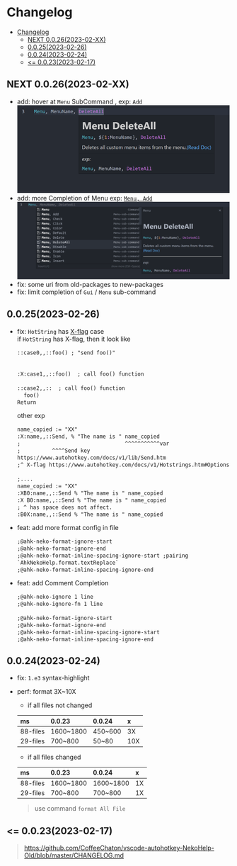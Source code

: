# Changelog

- [Changelog](#changelog)
  - [NEXT 0.0.26(2023-02-XX)](#next-00262023-02-xx)
  - [0.0.25(2023-02-26)](#00252023-02-26)
  - [0.0.24(2023-02-24)](#00242023-02-24)
  - [\<= 0.0.23(2023-02-17)](#-00232023-02-17)

## NEXT 0.0.26(2023-02-XX)

- add: hover at `Menu` SubCommand , exp: `Add`
  ![hover at menu sub-cmd](image/Changelog/v0-0-26-hover-at-menu-sub-cmd.png)
- add: more Completion of Menu exp: [`Menu, Add`](https://www.autohotkey.com/docs/v1/lib/Menu.htm)
  ![more Completion of Menu](image/Changelog/v0-0-26-more-Completion-of-menu.png)
- fix: some uri from old-packages to new-packages
- fix: limit completion of `Gui` / `Menu` sub-command

## 0.0.25(2023-02-26)

- fix: `HotString` has [X-flag](https://www.autohotkey.com/docs/v1/Hotstrings.htm#Options) case\
  if `HotString` has X-flag, then it look like

  ```ahk
  ::case0,,::foo() ; "send foo()"


  :X:case1,,::foo()  ; call foo() function

  ::case2,,::  ; call foo() function
    foo()
  Return
  ```

  other exp

  ```ahk
  name_copied := "XX"
  :X:name,,::Send, % "The name is " name_copied
  ;                                 ^^^^^^^^^^^var
  ;          ^^^^Send key https://www.autohotkey.com/docs/v1/lib/Send.htm
  ;^ X-flag https://www.autohotkey.com/docs/v1/Hotstrings.htm#Options

  ;....
  name_copied := "XX"
  :XB0:name,,::Send % "The name is " name_copied
  :X B0:name,,::Send % "The name is " name_copied
  ; ^ has space does not affect.
  :B0X:name,,::Send % "The name is " name_copied
  ```

- feat: add more format config in file

  ```ahk
  ;@ahk-neko-format-ignore-start
  ;@ahk-neko-format-ignore-end 
  ;@ahk-neko-format-inline-spacing-ignore-start ;pairing `AhkNekoHelp.format.textReplace`
  ;@ahk-neko-format-inline-spacing-ignore-end
  ```

- feat: add Comment Completion

  ```ahk
  ;@ahk-neko-ignore 1 line
  ;@ahk-neko-ignore-fn 1 line

  ;@ahk-neko-format-ignore-start
  ;@ahk-neko-format-ignore-end
  ;@ahk-neko-format-inline-spacing-ignore-start
  ;@ahk-neko-format-inline-spacing-ignore-end
  ```

## 0.0.24(2023-02-24)

- fix: `1.e3` syntax-highlight

- perf: format 3X~10X
  - if all files not changed

  | ms       | 0.0.23    | 0.0.24  | x   |
  | -------- | --------- | ------- | --- |
  | 88-files | 1600~1800 | 450~600 | 3X  |
  | 29-files | 700~800   | 50~80   | 10X |

  - if all files changed

  | ms       | 0.0.23    | 0.0.24    | x  |
  | -------- | --------- | --------- | -- |
  | 88-files | 1600~1800 | 1600~1800 | 1X |
  | 29-files | 700~800   | 700~800   | 1X |

  > use command `format All File`

## <= 0.0.23(2023-02-17)

> <https://github.com/CoffeeChaton/vscode-autohotkey-NekoHelp-Old/blob/master/CHANGELOG.md>
